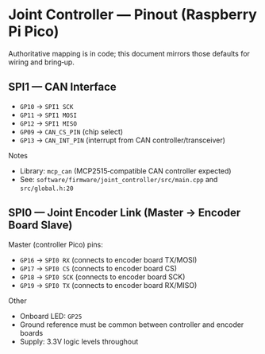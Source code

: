 # Joint Controller — Pinout (Raspberry Pi Pico)

Authoritative mapping is in code; this document mirrors those defaults for wiring and bring‑up.

## SPI1 — CAN Interface

- `GP10` → `SPI1 SCK`
- `GP11` → `SPI1 MOSI`
- `GP12` → `SPI1 MISO`
- `GP09` → `CAN_CS_PIN` (chip select)
- `GP13` → `CAN_INT_PIN` (interrupt from CAN controller/transceiver)

Notes
- Library: `mcp_can` (MCP2515‑compatible CAN controller expected)
- See: `software/firmware/joint_controller/src/main.cpp` and `src/global.h:20`

## SPI0 — Joint Encoder Link (Master → Encoder Board Slave)

Master (controller Pico) pins:
- `GP16` → `SPI0 RX` (connects to encoder board TX/MOSI)
- `GP17` → `SPI0 CS` (connects to encoder board CS)
- `GP18` → `SPI0 SCK` (connects to encoder board SCK)
- `GP19` → `SPI0 TX` (connects to encoder board RX/MISO)

Other
- Onboard LED: `GP25`
- Ground reference must be common between controller and encoder boards
- Supply: 3.3V logic levels throughout

